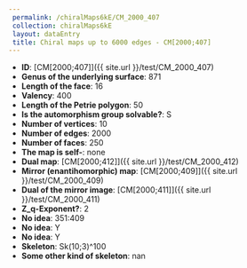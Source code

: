 ```yaml
--- 
 permalink: /chiralMaps6kE/CM_2000_407 
 collection: chiralMaps6kE
 layout: dataEntry
 title: Chiral maps up to 6000 edges - CM[2000;407]
---
```


- **ID**: [CM[2000;407]]({{ site.url }}/test/CM_2000_407)
- **Genus of the underlying surface**: 871
- **Length of the face**: 16
- **Valency**: 400
- **Length of the Petrie polygon**: 50
- **Is the automorphism group solvable?**: S
- **Number of vertices**: 10
- **Number of edges**: 2000
- **Number of faces**: 250
- **The map is self-**: none
- **Dual map**: [CM[2000;412]]({{ site.url }}/test/CM_2000_412)
- **Mirror (enantihomorphic) map**: [CM[2000;409]]({{ site.url }}/test/CM_2000_409)
- **Dual of the mirror image**: [CM[2000;411]]({{ site.url }}/test/CM_2000_411)
- **Z_q-Exponent?**: 2
- **No idea**:  351:409
- **No idea**: Y
- **No idea**: Y
- **Skeleton**: Sk(10;3)^100
- **Some other kind of skeleton**: nan
